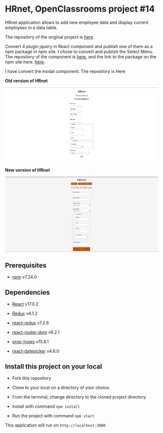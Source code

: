 
# HRnet, OpenClassrooms project #14

HRnet application allows to add new employee data and display current employees in a data table.

The repository of the original project is [here](https://github.com/OpenClassrooms-Student-Center/P12_Front-end).

Convert 4 plugin jquery in React component and publish one of them as a npm package in npm site.
I chose to convert and publish the Select Menu. The repository of the component is [here](https://github.com/emilie-v11/P14_select-react-bootstrap), and the link to the package on the npm site here. [here](https://www.npmjs.com/package/select-react-bootstrap).

I have convert the modal component. The repository is Here

**Old version of HRnet**

<kbd>![HRnet old version](./old.png)</kbd>

**New version of HRnet**

<kbd>![HRnet old version](./new.png)</kbd>

## Prerequisites

-   [npm](https://www.npmjs.com/) v7.24.0

## Dependencies

-   [React](https://reactjs.org/) v17.0.2

-   [Redux](https://redux.js.org/) v4.1.2

-   [react-redux](https://react-redux.js.org/) v7.2.6

-   [react-router-dom](https://reactrouter.com/web/guides/quick-start) v6.2.1

-   [prop-types](https://yarnpkg.com/package/prop-types) v15.8.1

-   [react-datepicker](https://yarnpkg.com/package/react-datepicker) v4.6.0


## Install this project on your local

-   Fork this repository

-   Clone to your local on a directory of your choice.

-   From the terminal, change directory to the cloned project directory.

-   Install with command `npm install`

-   Run the project with command `npm start`

This application will run on `http://localhost:3000`